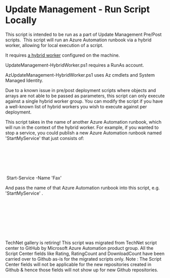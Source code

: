 ﻿Update Management - Run Script Locally
======================================

            

This script is intended to be run as a part of Update Management Pre/Post scripts. 
This script will run an Azure Automation runbook via a hybrid worker, allowing for local execution of a script. 

It requires [a hybrid worker](https://docs.microsoft.com/en-us/azure/automation/automation-windows-hrw-install#automated-deployment ) configured on the machine.

UpdateManagement-HybridWorker.ps1 requires a RunAs account.

AzUpdateManagement-HybridWorker.ps1 uses Az cmdlets and System Managed Identity.

Due to a known issue in pre/post deployment scripts where objects and arrays are not able to be passed as parameters, this script can only execute against a single hybrid worker group. You can modify
 the script if you have a well-known list of hybrid workers you wish to execute against per deployment. 

This script takes in the name of another Azure Automation runbook, which will run in the context of the hybrid worker. For example, if you wanted to stop a service, you could publish a new Azure Automation runbook named 'StartMyService'
 that just consists of:


 

 

 


 Start-Service -Name 'Fax'


And pass the name of that Azure Automation runbook into this script, e.g. 'StartMyService' . 


 


 

 

 


        
    
TechNet gallery is retiring! This script was migrated from TechNet script center to GitHub by Microsoft Azure Automation product group. All the Script Center fields like Rating, RatingCount and DownloadCount have been carried over to Github as-is for the migrated scripts only. Note : The Script Center fields will not be applicable for the new repositories created in Github & hence those fields will not show up for new Github repositories.
